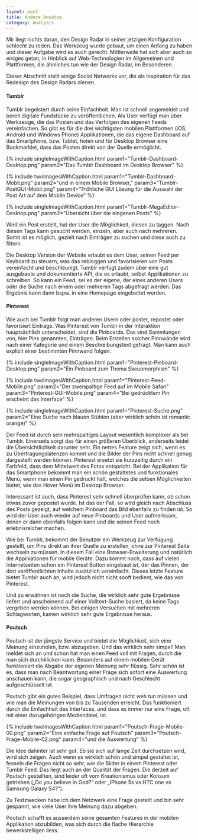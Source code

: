 ```yaml
---
layout: post
title: Andere Ansätze
category: analysis
---
```


Mir liegt nichts daran, den Design Radar in seiner jetzigen Konfiguration schlecht zu reden. Das Werkzeug wurde gebaut, um einen Anfang zu haben und dieser Aufgabe wird es auch gerecht. Mittlerweile hat sich aber auch so einiges getan, in Hinblick auf Web-Technologien im Allgemeinen und Plattformen, die ähnliches tun wie der Design Radar, im Besonderen.

Dieser Abschnitt stellt einige Social Networks vor, die als Inspiration für das Redesign des Design Radars dienen. 

#### Tumblr

Tumblr begeistert durch seine Einfachheit. Man ist schnell angemeldet und bereit digitale Fundstücke zu veröffentlichen. Als User verfügt man über Werkzeuge, die das Posten und das Verfolgen des eigenen Feeds vereinfachen. So gibt es für die drei wichtigsten mobilen Plattformen (iOS, Android und Windows Phone) Applikationen, die das eigene Dashboard auf das Smartphone, bzw. Tablet, holen und für Desktop Browser eine Bookmarklet, dass das Posten direkt von der Quelle ermöglicht.


{% include singleImageWithCaption.html param1="Tumblr-Dashboard-Desktop.png" param2="Das Tumblr Dashboard im Desktop Browser" %}

{% include twoImagesWithCaption.html param1="Tumblr-Dashboard-Mobil.png" param2="und in einem Mobile Browser," param3="Tumblr-PostGUI-Mobil.png" param4="Fröhliche GUI Lösung für die Auswahl der Post Art auf dem Mobile Device" %}

{% include singleImageWithCaption.html param1="Tumblr-MegaEditor-Desktop.png" param2="Übersicht über die eingenen Posts" %}

Wird ein Post erstellt, hat der User die Möglichkeit, diesen zu taggen. Nach diesen Tags kann gesucht werden, einzeln, aber auch nach mehreren. Somit ist es möglich, gezielt nach Einträgen zu suchen und diese auch zu filtern.

Die Desktop Version der Website erlaubt es dem User, seinen Feed per Keyboard zu steuern, was das rebloggen und favorisieren von Posts vereinfacht und beschleunigt. Tumblr verfügt zudem über eine gut ausgebaute und dokumentierte API, die es erlaubt, selbst Applikationen zu schreiben. So kann ein Feed, sei es der eigene, der eines anderen Users oder die Suche nach einem oder mehreren Tags abgefragt werden. Das Ergebnis kann dann bspw. in eine Homepage eingebettet werden.


#### Pinterest

Wie auch bei Tumblr folgt man anderen Usern oder postet, repostet oder favorisiert Einträge. Was Pinterest von Tumblr in der Interaktion hauptsächlich unterscheidet, sind die Pinboards. Das sind Sammlungen von, hier Pins genannten, Einträgen. Beim Erstellen solcher Pinnwände wird nach einer Kategorie und einem Beschreibungstext gefragt. Man kann auch explizit einer bestimmten Pinnwand folgen. 

{% include singleImageWithCaption.html param1="Pinterest-Pinboard-Desktop.png" param2="Ein Pinboard zum Thema Skeuomorphism" %}


{% include twoImagesWithCaption.html param1="Pinterest-Feed-Mobile.png" param2="Der zweispaltige Feed auf im Mobile Safari"  param3="Pinterest-GUI-Mobile.png" param4="Bei gedrücktem Pin erscheint das Interface" %}

{% include singleImageWithCaption.html param1="Pinterest-Suche.png" param2="Eine Suche nach blauen Stühlen (aber wirklich schön ist romantic orange)" %}

Der Feed ist durch sein mehrspaltiges Layout wesentlich komplexer als bei Tumblr. Einerseits sorgt das für einen größeren Überblick, anderseits leidet die Übersichtlichkeit darunter sehr. Ein nettes Feature zeigt sich, wenn es zu Übertragungslatenzen kommt und die Bilder der Pins nicht schnell genug dargestellt werden können. Pinterest ersetzt sie kurzzeitig durch ein Farbfeld, dass dem Mittelwert des Fotos entspricht. Bei der Applikation für das Smartphone bekommt man ein schön gestaltetes und funktionales Menü, wenn man einen Pin gedruckt hält, welches die selben Möglichkeiten bietet, wie das Hover Menü im Desktop Browser.

Interessant ist auch, dass Pinterest sehr schnell überprüfen kann, ob schon etwas zuvor gepostet wurde. Ist das der Fall, so wird gleich nach Abschluss des Posts gezeigt, auf welchem Pinboard das Bild ebenfalls zu finden ist. So wird der User auch wieder auf neue Pinboards und User aufmerksam, denen er dann ebenfalls folgen kann und die seinen Feed noch erlebnisreicher machen.

Wie bei Tumblr, bekommt der Benutzer ein Werkzeug zur Verfügung gestellt, um Pins direkt an ihrer Quelle zu erstellen, ohne zur Pinterest Seite wechseln zu müssen. In diesem Fall eine Browser-Erweiterung und natürlich die Applikationen für mobile Geräte.  Dazu kommt noch, dass auf vielen Internetseiten schon ein Pinterest Button eingebaut ist, der das Pinnen, der dort veröffentlichten Inhalte zusätzlich vereinfacht. Dieses letzte Feature bietet Tumblr auch an, wird jedoch nicht nicht sooft bedient, wie das von Pinterest.

Und zu erwähnen ist noch die Suche, die wirklich sehr gute Ergebnisse liefert und anscheinend auf einer Volltext-Suche basiert, da keine Tags vergeben werden können. Bei einigen Versuchen mit mehreren Schlagworten, kamen wirklich sehr gute Ergebnisse heraus.

#### Poutsch

Poutsch ist der jüngste Service und bietet die Möglichkeit, sich eine Meinung einzuholen, bzw. abzugeben. Und das wirklich sehr simpel! Man meldet sich an und schon hat man einen Feed voll mit Fragen, durch die man sich durchklicken kann. Besonders auf einem mobilen Gerät funktioniert die Abgabe der eigenen Meinung sehr flüssig. Sehr schön ist es, dass man nach Beantwortung einer Frage sich sofort eine Auswertung anschauen kann, die sogar geographisch und nach Geschlecht aufgeschlüsselt ist. 

Poutsch gibt ein gutes Beispiel, dass Umfragen nicht weh tun müssen und wie man die Meinungen von bis zu Tausenden erreicht. Das funktioniert durch die Einfachheit des Interfaces, und dass es immer nur eine Frage, oft mit einer dazugehörigen Mediendatei, ist. 

{% include twoImagesWithCaption.html param1="Poutsch-Frage-Mobile-00.png" param2="Eine einfache Frage auf Poutsch" param3="Poutsch-Frage-Mobile-02.png" param4="und die Auswertung" %}

Die Idee dahinter ist sehr gut. Eb sie sich auf lange Zeit durchsetzen wird, wird sich zeigen. Auch wenn es wirklich schön und simpel gestaltet ist, fesseln die Fragen nicht so sehr, wie die Bilder in einem Pinterest oder Tumblr Feed. Das liegt auch an der Qualität der Fragen. Die derzeit auf Poutsch gestellten, sind leider oft vom Kreationismus oder Konsum getrieben („Do you believe in God?” oder „IPhone 5s vs HTC one vs Samsung Galaxy S4?”).

Zu Testzwecken habe ich dem Netzwerk eine Frage gestellt und bin sehr gespannt, wie viele User ihre Meinung dazu abgeben.

Poutsch schafft es ausserdem seine gesamten Features in der mobilen Applikation abzubilden, was sich durch die flache Hierarchie bewerkstelligen liess.
